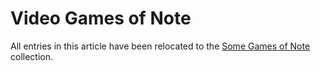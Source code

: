 Video Games of Note
===================

All entries in this article have been relocated to the
[Some Games of Note](https://catseye.tc/node/Some_Games_of_Note) collection.

